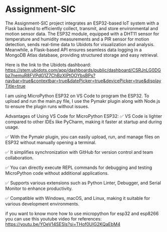# Assignment-SIC
The Assignment-SIC project integrates an ESP32-based IoT system with a Flask backend to efficiently collect, transmit, and store environmental and motion sensor data. The ESP32 module, equipped with a DHT11 sensor for temperature and humidity measurements and a PIR sensor for motion detection, sends real-time data to Ubidots for visualization and analysis. Meanwhile, a Flask-based API ensures seamless data logging in a MongoDB Atlas database, providing structured storage and easy retrieval.

Here is the link to the Ubidots dashboard: https://stem.ubidots.com/app/dashboards/public/dashboard/CSRJnLG0DGbz7nemuR8FVPdG1Z7ChBzXIPtOOYbsBPs?navbar=true&contextbar=true&datePicker=true&devicePicker=true&displayTitle=true

I am using MicroPython ESP32 on VS Code to program the ESP32. To upload and run the main.py file, I use the Pymakr plugin along with Node.js to ensure the plugin runs without issues.

Advantages of Using VS Code for MicroPython ESP32:
✅ VS Code is lighter compared to other IDEs like PyCharm, making it faster at startup and during usage.

✅ With the Pymakr plugin, you can easily upload, run, and manage files on ESP32 without manually opening a terminal.

✅ It simplifies synchronization with GitHub for version control and team collaboration.

✅ You can directly execute REPL commands for debugging and testing MicroPython code without additional applications.

✅ Supports various extensions such as Python Linter, Debugger, and Serial Monitor to enhance productivity.

✅ Compatible with Windows, macOS, and Linux, making it suitable for various development environments.

if you want to know more how to use micropython for esp32 and esp8266 you can use this youtube video for references:
https://youtu.be/YOeV14SESls?si=THof0UIG2KQaEbM4
